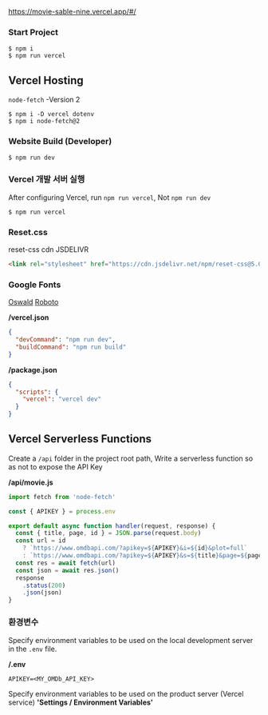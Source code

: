https://movie-sable-nine.vercel.app/#/

### Start Project
```
$ npm i
$ npm run vercel
```


## Vercel Hosting
`node-fetch` -Version 2 

```
$ npm i -D vercel dotenv
$ npm i node-fetch@2
```


### Website Build (Developer)
```
$ npm run dev
```


### Vercel 개발 서버 실행
After configuring Vercel, run `npm run vercel`, Not `npm run dev`

```
$ npm run vercel
```


### Reset.css
reset-css cdn  JSDELIVR

```html
<link rel="stylesheet" href="https://cdn.jsdelivr.net/npm/reset-css@5.0.1/reset.min.css" />
```

### Google Fonts
[Oswald](https://fonts.google.com/specimen/Oswald?query=oswa)
[Roboto](https://fonts.google.com/specimen/Roboto?query=robo) 



__/vercel.json__

```json
{
  "devCommand": "npm run dev",
  "buildCommand": "npm run build"
}
```

__/package.json__

```json
{
  "scripts": {
    "vercel": "vercel dev"
  }
}
```


## Vercel Serverless Functions
Create a `/api` folder in the project root path,
Write a serverless function so as not to expose the API Key

__/api/movie.js__

```js
import fetch from 'node-fetch'

const { APIKEY } = process.env

export default async function handler(request, response) {
  const { title, page, id } = JSON.parse(request.body)
  const url = id
    ? `https://www.omdbapi.com/?apikey=${APIKEY}&i=${id}&plot=full`
    : `https://www.omdbapi.com/?apikey=${APIKEY}&s=${title}&page=${page}`
  const res = await fetch(url)
  const json = await res.json()
  response
    .status(200)
    .json(json)
}
```

### 환경변수
Specify environment variables to be used on the local development server in the `.env` file.

__/.env__

```dotenv
APIKEY=<MY_OMDb_API_KEY>
```
Specify environment variables to be used on the product server (Vercel service)
 __'Settings / Environment Variables'__ 

